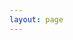 ```yaml
---
layout: page
---
```

<script setup>
    import {
        VPTeamPage,
        VPTeamPageTitle,
        VPTeamMembers
    } from 'vitepress/theme'

    const members = [
    {
        avatar: '/22051204064.jpg',
        name: 'Muhammad Istiqlal',
        title: 'Lead Development',
        links: [
        { icon: 'github', link: 'https://github.com/iqlal' },
        { icon: 'linkedin', link: 'https://linkedin.com/in/iqlal' }
        ]
    },
    {
        avatar: '/22051204080.jpg',
        name: 'M Avicena Hendrico',
        title: 'Content Writer',
    },
    {
        avatar: '/22051204063.jpg',
        name: 'M Ferry Kurniawan',
        title: 'Content Writer',
    },
    {
        avatar: '/22051204057.jpg',
        name: 'M Naufal Nurrohman',
    },
    ]
</script>

<VPTeamPage>
    <VPTeamPageTitle>
        <template #title>
            Our Contributor
        </template>
        <template #lead>
            Pengembangan dari Website Belajar Lists dibuat oleh beberapa orang yang sesuai dengan bidangnya
        </template>
    </VPTeamPageTitle>
    <VPTeamMembers
    :members="members"
    />
    <VPTeamPageSection>
    <template #title>Partners</template>
    <template #lead>...</template>
    <template #members>
      <VPTeamMembers size="small" :members="partners" />
    </template>
  </VPTeamPageSection>
</VPTeamPage>